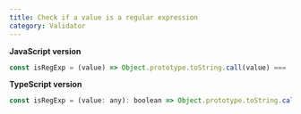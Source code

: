 ```yaml
---
title: Check if a value is a regular expression
category: Validator
---
```


**JavaScript version**

```js
const isRegExp = (value) => Object.prototype.toString.call(value) === '[object RegExp]';
```

**TypeScript version**

```js
const isRegExp = (value: any): boolean => Object.prototype.toString.call(value) === '[object RegExp]';
```
